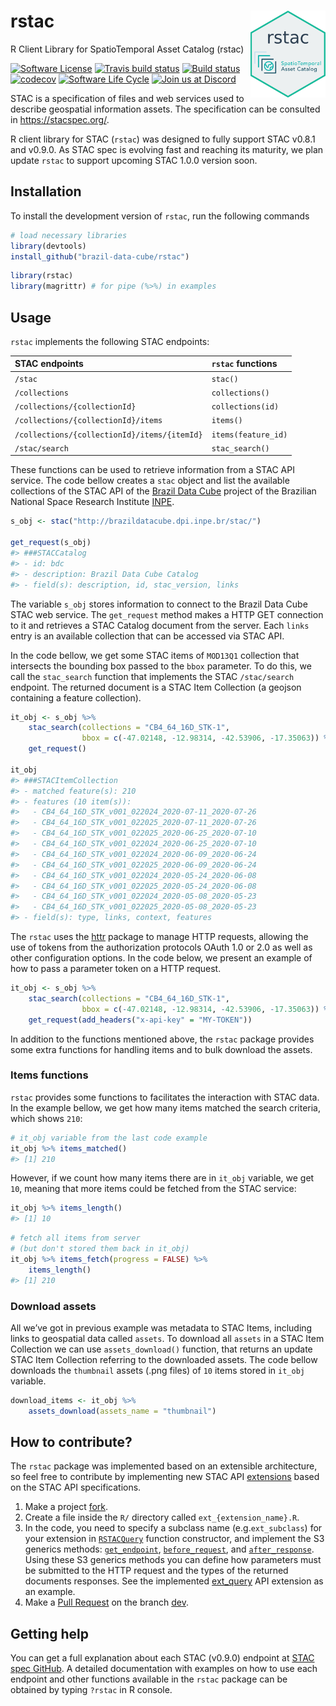 
<!-- README.md is generated from README.Rmd. Please edit that file -->

# rstac <img src="inst/extdata/img/logo.png" align="right" width="120"/>

R Client Library for SpatioTemporal Asset Catalog (rstac)

<!-- badges: start -->

[![Software
License](https://img.shields.io/badge/license-MIT-green)](https://github.com/brazil-data-cube/rstac/blob/master/LICENSE)
[![Travis build
status](https://travis-ci.com/OldLipe/rstac.svg?branch=master)](https://travis-ci.com/OldLipe/rstac)
[![Build
status](https://ci.appveyor.com/api/projects/status/73w7h6u46l1587jj?svg=true)](https://ci.appveyor.com/project/OldLipe/rstac)
[![codecov](https://codecov.io/gh/OldLipe/rstac/branch/master/graph/badge.svg)](https://codecov.io/gh/OldLipe/rstac)
[![Software Life
Cycle](https://img.shields.io/badge/lifecycle-maturing-blue.svg)](https://www.tidyverse.org/lifecycle/#maturing)
[![Join us at
Discord](https://img.shields.io/discord/689541907621085198?logo=discord&logoColor=ffffff&color=7389D8)](https://discord.com/channels/689541907621085198#)
<!-- badges: end -->

STAC is a specification of files and web services used to describe
geospatial information assets. The specification can be consulted in
<https://stacspec.org/>.

R client library for STAC (`rstac`) was designed to fully support STAC
v0.8.1 and v0.9.0. As STAC spec is evolving fast and reaching its
maturity, we plan update `rstac` to support upcoming STAC 1.0.0 version
soon.

## Installation

To install the development version of `rstac`, run the following
commands

``` r
# load necessary libraries
library(devtools)
install_github("brazil-data-cube/rstac")
```

``` r
library(rstac)
library(magrittr) # for pipe (%>%) in examples
```

## Usage

`rstac` implements the following STAC endpoints:

| **STAC** endpoints                           | `rstac` functions   |
| :------------------------------------------- | :------------------ |
| `/stac`                                      | `stac()`            |
| `/collections`                               | `collections()`     |
| `/collections/{collectionId}`                | `collections(id)`   |
| `/collections/{collectionId}/items`          | `items()`           |
| `/collections/{collectionId}/items/{itemId}` | `items(feature_id)` |
| `/stac/search`                               | `stac_search()`     |

These functions can be used to retrieve information from a STAC API
service. The code bellow creates a `stac` object and list the available
collections of the STAC API of the [Brazil Data
Cube](http://brazildatacube.org/) project of the Brazilian National
Space Research Institute [INPE](http://www.inpe.br/).

``` r
s_obj <- stac("http://brazildatacube.dpi.inpe.br/stac/")

get_request(s_obj)
#> ###STACCatalog
#> - id: bdc
#> - description: Brazil Data Cube Catalog
#> - field(s): description, id, stac_version, links
```

The variable `s_obj` stores information to connect to the Brazil Data
Cube STAC web service. The `get_request` method makes a HTTP GET
connection to it and retrieves a STAC Catalog document from the server.
Each `links` entry is an available collection that can be accessed via
STAC API.

In the code bellow, we get some STAC items of `MOD13Q1` collection that
intersects the bounding box passed to the `bbox` parameter. To do this,
we call the `stac_search` function that implements the STAC
`/stac/search` endpoint. The returned document is a STAC Item Collection
(a geojson containing a feature collection).

``` r
it_obj <- s_obj %>% 
    stac_search(collections = "CB4_64_16D_STK-1",
                bbox = c(-47.02148, -12.98314, -42.53906, -17.35063)) %>%
    get_request()

it_obj
#> ###STACItemCollection
#> - matched feature(s): 210
#> - features (10 item(s)):
#>   - CB4_64_16D_STK_v001_022024_2020-07-11_2020-07-26
#>   - CB4_64_16D_STK_v001_022025_2020-07-11_2020-07-26
#>   - CB4_64_16D_STK_v001_022025_2020-06-25_2020-07-10
#>   - CB4_64_16D_STK_v001_022024_2020-06-25_2020-07-10
#>   - CB4_64_16D_STK_v001_022024_2020-06-09_2020-06-24
#>   - CB4_64_16D_STK_v001_022025_2020-06-09_2020-06-24
#>   - CB4_64_16D_STK_v001_022024_2020-05-24_2020-06-08
#>   - CB4_64_16D_STK_v001_022025_2020-05-24_2020-06-08
#>   - CB4_64_16D_STK_v001_022024_2020-05-08_2020-05-23
#>   - CB4_64_16D_STK_v001_022025_2020-05-08_2020-05-23
#> - field(s): type, links, context, features
```

The `rstac` uses the [httr](https://github.com/r-lib/httr) package to
manage HTTP requests, allowing the use of tokens from the authorization
protocols OAuth 1.0 or 2.0 as well as other configuration options. In
the code below, we present an example of how to pass a parameter token
on a HTTP request.

``` r
it_obj <- s_obj %>% 
    stac_search(collections = "CB4_64_16D_STK-1",
                bbox = c(-47.02148, -12.98314, -42.53906, -17.35063)) %>%
    get_request(add_headers("x-api-key" = "MY-TOKEN"))
```

In addition to the functions mentioned above, the `rstac` package
provides some extra functions for handling items and to bulk download
the assets.

### Items functions

`rstac` provides some functions to facilitates the interaction with STAC
data. In the example bellow, we get how many items matched the search
criteria, which shows `210`:

``` r
# it_obj variable from the last code example
it_obj %>% items_matched()
#> [1] 210
```

However, if we count how many items there are in `it_obj` variable, we
get `10`, meaning that more items could be fetched from the STAC
service:

``` r
it_obj %>% items_length()
#> [1] 10
```

``` r
# fetch all items from server 
# (but don't stored them back in it_obj)
it_obj %>% items_fetch(progress = FALSE) %>%
    items_length()
#> [1] 210
```

### Download assets

All we’ve got in previous example was metadata to STAC Items, including
links to geospatial data called `assets`. To download all `assets` in a
STAC Item Collection we can use `assets_download()` function, that
returns an update STAC Item Collection referring to the downloaded
assets. The code bellow downloads the `thumbnail` assets (.png files) of
`10` items stored in `it_obj` variable.

``` r
download_items <- it_obj %>% 
    assets_download(assets_name = "thumbnail")
```

## How to contribute?

The `rstac` package was implemented based on an extensible architecture,
so feel free to contribute by implementing new STAC API
[extensions](https://github.com/radiantearth/stac-spec/tree/v0.9.0/api-spec/extensions)
based on the STAC API specifications.

1.  Make a project
    [fork](https://docs.github.com/en/github/getting-started-with-github/fork-a-repo).
2.  Create a file inside the `R/` directory called
    `ext_{extension_name}.R`.
3.  In the code, you need to specify a subclass name
    (e.g.`ext_subclass`) for your extension in
    [`RSTACQuery`](https://github.com/OldLipe/rstac/blob/49370251033cca26c6da5b1a38f6d4fa4a83bb96/R/documents.R#L33-L40)
    function constructor, and implement the S3 generics methods:
    [`get_endpoint`](https://github.com/OldLipe/rstac/blob/49370251033cca26c6da5b1a38f6d4fa4a83bb96/R/extensions.R#L87-L90),
    [`before_request`](https://github.com/OldLipe/rstac/blob/49370251033cca26c6da5b1a38f6d4fa4a83bb96/R/extensions.R#L93-L96),
    and
    [`after_response`](https://github.com/OldLipe/rstac/blob/49370251033cca26c6da5b1a38f6d4fa4a83bb96/R/extensions.R#L99-L102).
    Using these S3 generics methods you can define how parameters must
    be submitted to the HTTP request and the types of the returned
    documents responses. See the implemented
    [ext\_query](https://github.com/brazil-data-cube/rstac/blob/master/R/ext_query.R)
    API extension as an example.  
4.  Make a [Pull
    Request](https://docs.github.com/en/github/collaborating-with-issues-and-pull-requests/creating-a-pull-request)
    on the branch [dev](https://github.com/OldLipe/rstac/tree/dev).

## Getting help

You can get a full explanation about each STAC (v0.9.0) endpoint at
[STAC spec
GitHub](https://github.com/radiantearth/stac-spec/tree/v0.9.0). A
detailed documentation with examples on how to use each endpoint and
other functions available in the `rstac` package can be obtained by
typing `?rstac` in R console.
